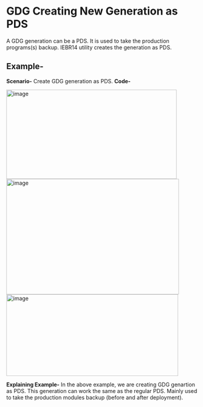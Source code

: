 # GDG Creating New Generation as PDS

A GDG generation can be a PDS. It is used to take the production programs(s) backup. IEBR14 utility creates the generation as PDS.
## Example-
**Scenario-** Create GDG generation as PDS.
**Code-**

<img width="448" height="235" alt="image" src="https://github.com/user-attachments/assets/901e1479-0f9b-4333-8833-6f0a2b9dbdbc" />
<img width="454" height="304" alt="image" src="https://github.com/user-attachments/assets/d575619b-9030-4129-b58f-d0d66cbe98d4" />
<img width="452" height="215" alt="image" src="https://github.com/user-attachments/assets/0d5328b7-5904-412d-9733-6f63d690d984" />

**Explaining Example-**
In the above example, we are creating GDG genartion as PDS. This generation can work the same as the regular PDS. Mainly used to take the production modules backup (before and after deployment).
